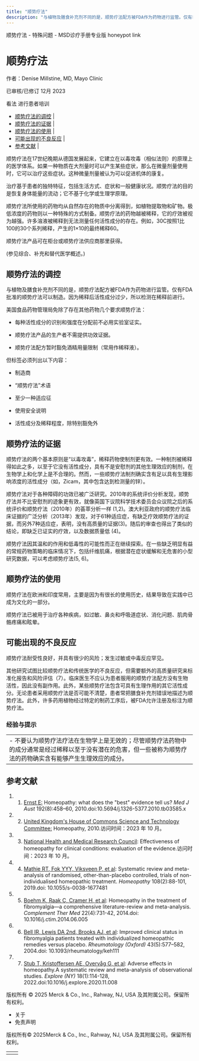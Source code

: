 ```yaml
---
title: "顺势疗法"
description: "与植物及膳食补充剂不同的是，顺势疗法配方被FDA作为药物进行监管。仅有FDA批准的顺势疗法可以制造。因为稀释后活性成分过少，所以检测在稀释前进行。"
---
```


﻿顺势疗法 \- 特殊问题 \- MSD诊疗手册专业版 honeypot link

# 顺势疗法

作者：Denise Millstine, MD, Mayo Clinic

已审核/已修订 12月 2023

看法 进行患者培训

- [顺势疗法的调控](#顺势疗法的调控_v21360173_zh) \|
- [顺势疗法的证据](#顺势疗法的证据_v21360196_zh) \|
- [顺势疗法的使用](#顺势疗法的使用_v21360220_zh) \|
- [可能出现的不良反应](#可能出现的不良反应_v21360224_zh) \|
- [参考文献](#参考文献_v39504678_zh) \|

顺势疗法在17世纪晚期从德国发展起来，它建立在以毒攻毒（相似法则）的原理上的医学体系。如果一种物质在大剂量时可以产生某些症状，那么在微量剂量使用时，它可以治疗这些症状。这种微量剂量被认为可以促进机体的康复。

治疗基于患者的独特特征，包括生活方式、症状和一般健康状况。顺势疗法的目的是恢复身体能量的流动；它不基于化学或生理学原理。

顺势疗法所使用的药物均从自然存在的物质中分离得到，如植物提取物和矿物。极低浓度的药物则以一种特殊的方式制备。顺势疗法的药物越被稀释，它的疗效被视为越强。许多溶液被稀释到无法测量任何活性成分的存在。例如，30C按照1比100的30个系列稀释，产生的1×10的最终稀释60。

顺势疗法产品可在柜台或顺势疗法供应商那里获得。

(参见综合、补充和替代医学概述。)

## 顺势疗法的调控

与植物及膳食补充剂不同的是，顺势疗法配方被FDA作为药物进行监管。仅有FDA批准的顺势疗法可以制造。因为稀释后活性成分过少，所以检测在稀释前进行。

美国食品药物管理局免除了存在其他药物几个要求顺势疗法：

- 每种活性成分的识别和强度在分配前不必用实验室证实。

- 顺势疗法产品的生产者不需提供功效证据。

- 顺势疗法配方暂时豁免酒精用量限制（常用作稀释液）。


但标签必须列出以下内容：

- 制造商

- “顺势疗法”术语

- 至少一种适应征

- 使用安全说明

- 活性成分及稀释程度，除特别豁免外


## 顺势疗法的证据

顺势疗法的两个基本原则是“以毒攻毒”，稀释药物使制剂更有效。一种制剂被稀释得如此之多，以至于它没有活性成分，具有不是安慰剂的其他生理效应的制剂，在生物学上和化学上是不合理的。然而，一些顺势疗法制剂确实含有足以具有生理影响浓度的活性成分（如，Zicam，其中包含达到检测量的锌）。

顺势疗法对于各种障碍的功效已被广泛研究。2010年的系统评价分析发现，顺势疗法并不比安慰剂的迹象更有效，就像英国下议院科学技术委员会众议院之后的系统评价和顺势疗法（2010年）的荟萃分析一样 (1,2)。澳大利亚政府的顺势疗法临床证据的广泛分析（2013年）发现，对于61种适应症，有缺乏疗效顺势疗法的证据，而另外7种适应症，表明，没有高质量的证据(3)。随后的审查也得出了类似的结论，即缺乏已证实的疗效，以及数据质量低 (4)。

顺势疗法因其温和的作用和低毒性的可能性而正在继续探索。在一些缺乏明显有益的常规药物策略的临床情况下，包括纤维肌痛，根据潜在症状缓解和无危害的小型研究数据，可以考虑顺势疗法(5, 6)。

## 顺势疗法的使用

顺势疗法在欧洲和印度常用，主要是因为有很长的使用历史，结果导致在实践中已成为文化的一部分。

顺势疗法已被用于治疗各种疾病，如过敏、鼻炎和呼吸道症状、消化问题、肌肉骨骼疼痛和眩晕。

## 可能出现的不良反应

顺势疗法耐受性良好，并具有很少的风险；发生过敏或中毒反应罕见。

其他研究试图比较顺势疗法和传统医学的不良反应，但需要额外的高质量研究来标准化报告和风险评估（7）。临床医生不应认为患者服用的顺势疗法配方没有生物活性，因此没有副作用。此外，某些顺势疗法包含可具有生理作用的其它活性成分。无论患者采用顺势疗法是否可能不清楚，患者常把膳食补充剂错误地描述为顺势疗法。此外，许多药用植物经过特定的制药工序后，被FDA允许注册及标注为顺势疗法。

### 经验与提示

|     |
| --- |
| - 不要认为顺势疗法疗法在生物学上是无效的；尽管顺势疗法药物中的成分通常是经过稀释以至于没有潜在的危害，但一些被称为顺势疗法的药物确实含有能够产生生理效应的成分。 |

## 参考文献

1. 1. [Ernst E:](http://www.ncbi.nlm.nih.gov/pubmed/20402610) Homeopathy: what does the "best" evidence tell us? _Med J Aust_ 192(8):458–60, 2010.doi:10.5694/j.1326-5377.2010.tb03585.x

2. 2. [United Kingdom's House of Commons Science and Technology Committee:](http://www.publications.parliament.uk/pa/cm200910/cmselect/cmsctech/45/4504.htm#a4) Homeopathy, 2010.访问时间：2023 年 10 月。

3. 3. [National Health and Medical Research Council](https://nhmrc.gov.au/health-advice/all-topics/complementary-medicines): Effectiveness of homeopathy for clinical conditions: evaluation of the evidence.访问时间：2023 年 10 月。

4. 4. [Mathie RT, Fok YYY, Viksveen P, et al](https://pubmed.ncbi.nlm.nih.gov/30699444/): Systematic review and meta-analysis of randomised, other-than-placebo controlled, trials of non-individualised homeopathic treatment. _Homeopathy_ 108(2):88-101, 2019.doi: 10.1055/s-0038-1677481

5. 5. [Boehm K, Raak C, Cramer H, et al](http://www.ncbi.nlm.nih.gov/pubmed/25146079): Homeopathy in the treatment of fibromyalgia—a comprehensive literature-review and meta-analysis. _Complement Ther Med_ 22(4):731-42, 2014.doi: 10.1016/j.ctim.2014.06.005

6. 6. [Bell IR, Lewis DA 2nd, Brooks AJ, et al](https://pubmed.ncbi.nlm.nih.gov/14734789/): Improved clinical status in fibromyalgia patients treated with individualized homeopathic remedies versus placebo. _Rheumatology (Oxford)_ 43(5):577–582, 2004.doi: 10.1093/rheumatology/keh111

7. 7. [Stub T, Kristoffersen AE, Overvåg G, et al](https://pubmed.ncbi.nlm.nih.gov/33303386/): Adverse effects in homeopathy.A systematic review and meta-analysis of observational studies. _Explore (NY)_ 18(1):114-128, 2022.doi:10.1016/j.explore.2020.11.008




版权所有 © 2025
Merck & Co., Inc., Rahway, NJ, USA 及其附属公司。保留所有权利。

- 关于
- 免责声明

版权所有© 2025Merck & Co., Inc., Rahway, NJ, USA 及其附属公司。保留所有权利。

|     |     |
| --- | --- |
|  |  |